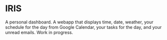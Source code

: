# IRIS
A personal dashboard. A webapp that displays time, date, weather, your schedule for the day from Google Calendar, your tasks for the day, and your unread emails. Work in progress.
